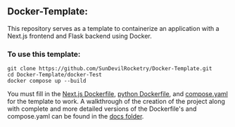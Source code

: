 
## Docker-Template:

This repository serves as a template to containerize an application with a Next.js frontend and Flask backend using Docker. 

### To use this template:
 
```
git clone https://github.com/SunDevilRocketry/Docker-Template.git
cd Docker-Template/docker-Test
docker compose up --build
```
You must fill in the [Next.js Dockerfile](docker-test/nextjs/Dockerfile), [python Dockerfile](docker-test/python/Dockerfile), and [compose.yaml](docker-test/compose.yaml) for the template to work. A walkthrough of the creation of the project along with complete and more detailed versions of the Dockerfile's and compose.yaml can be found in the [docs folder](./docker-test/docs/).
